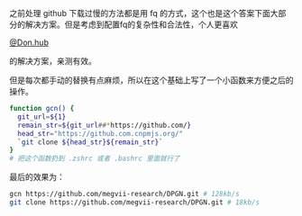 之前处理 github 下载过慢的方法都是用 fq 的方式，这个也是这个答案下面大部分的解决方案。但是考虑到配置fq的复杂性和合法性，个人更喜欢

[@Don.hub](https://www.zhihu.com/people/e0d74067e88a3f37d01e099430b9fda2)

的解决方案，亲测有效。

但是每次都手动的替换有点麻烦，所以在这个基础上写了一个小函数来方便之后的操作。

```bash
function gcn() {
  git_url=${1}
  remain_str=${git_url##*https://github.com/}
  head_str="https://github.com.cnpmjs.org/"
  `git clone ${head_str}${remain_str}`
}
# 把这个函数扔到 .zshrc 或者 .bashrc 里面就行了
```

最后的效果为：

```bash
gcn https://github.com/megvii-research/DPGN.git # 128kb/s
git clone https://github.com/megvii-research/DPGN.git # 18kb/s
```